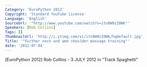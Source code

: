 ```yaml
---
Category: 'EuroPython 2012'
Copyright: 'Standard YouTube License'
Language: 'English'
SourceUrl: '"http://www.youtube.com/watch?v=itn8W9zI0Wk"'
Speakers: [Rob Collins]
Tags: []
ThumbnailUrl: 'http://i.ytimg.com/vi/itn8W9zI0Wk/hqdefault.jpg'
Title: '"Further neck and amd shoulder massage training"'
date: '2012-07-04'
---
```

[EuroPython 2012] Rob Collins - 3 JULY 2012 in "Track Spaghetti"

